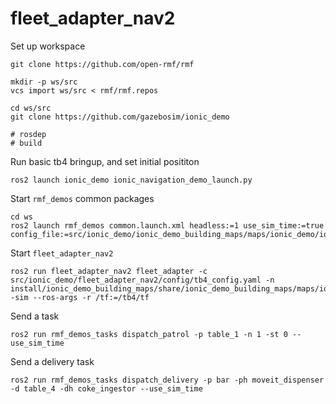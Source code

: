 # fleet_adapter_nav2

Set up workspace

```
git clone https://github.com/open-rmf/rmf

mkdir -p ws/src
vcs import ws/src < rmf/rmf.repos

cd ws/src
git clone https://github.com/gazebosim/ionic_demo

# rosdep
# build
```

Run basic tb4 bringup, and set initial posititon

```
ros2 launch ionic_demo ionic_navigation_demo_launch.py
```

Start `rmf_demos` common packages

```
cd ws
ros2 launch rmf_demos common.launch.xml headless:=1 use_sim_time:=true config_file:=src/ionic_demo/ionic_demo_building_maps/maps/ionic_demo/ionic_demo.building.yaml
```

Start `fleet_adapter_nav2`

```
ros2 run fleet_adapter_nav2 fleet_adapter -c src/ionic_demo/fleet_adapter_nav2/config/tb4_config.yaml -n install/ionic_demo_building_maps/share/ionic_demo_building_maps/maps/ionic_demo/nav_graphs/0.yaml -sim --ros-args -r /tf:=/tb4/tf
```

Send a task

```
ros2 run rmf_demos_tasks dispatch_patrol -p table_1 -n 1 -st 0 --use_sim_time
```

Send a delivery task

```
ros2 run rmf_demos_tasks dispatch_delivery -p bar -ph moveit_dispenser -d table_4 -dh coke_ingestor --use_sim_time
```
